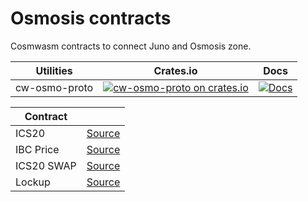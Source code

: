 # Osmosis contracts

Cosmwasm contracts to connect Juno and Osmosis zone.

| Utilities     | Crates.io                                                                                                                  | Docs                                                                              |
|---------------|----------------------------------------------------------------------------------------------------------------------------|-----------------------------------------------------------------------------------|
| cw-osmo-proto | [![cw-osmo-proto on crates.io](https://img.shields.io/crates/v/cw-osmo-proto.svg)](https://crates.io/crates/cw-osmo-proto) | [![Docs](https://docs.rs/cw-osmo-proto/badge.svg)](https://docs.rs/cw-osmo-proto) |


| Contract   |                                  |
|------------|----------------------------------|
| ICS20      | [Source](./contracts/ics20)      |
| IBC Price  | [Source](./contracts/ibc-query)  |
| ICS20 SWAP | [Source](./contracts/ics20-swap) |
| Lockup     | [Source](./contracts/lockup)     |

